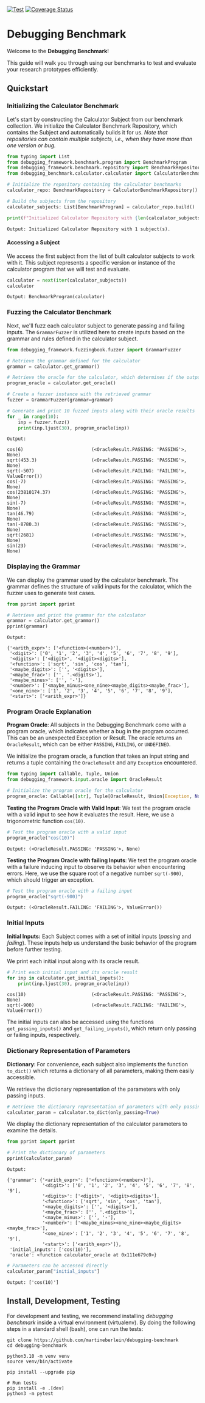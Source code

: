 [![Test](https://github.com/martineberlein/debugging-benchmark/actions/workflows/tests.yml/badge.svg)](https://github.com/martineberlein/debugging-benchmark/actions/workflows/tests.yml)
[![Coverage Status](https://coveralls.io/repos/github/martineberlein/debugging-benchmark/badge.svg?branch=main)](https://coveralls.io/github/martineberlein/debugging-benchmark?branch=main)

# Debugging Benchmark

Welcome to the **Debugging Benchmark**!

This guide will walk you through using our benchmarks to test and evaluate your research prototypes efficiently.

## Quickstart 

### Initializing the Calculator Benchmark

Let's start by constructing the Calculator Subject from our benchmark collection. We initialize the Calculator Benchmark Repository, which contains the Subject and automatically builds it for us.
_Note that repositories can contain multiple subjects, i.e., when they have more than one version or bug._


```python
from typing import List
from debugging_framework.benchmark.program import BenchmarkProgram
from debugging_framework.benchmark.repository import BenchmarkRepository
from debugging_benchmark.calculator.calculator import CalculatorBenchmarkRepository

# Initialize the repository containing the calculator benchmarks
calculator_repo: BenchmarkRepository = CalculatorBenchmarkRepository()

# Build the subjects from the repository
calculator_subjects: List[BenchmarkProgram] = calculator_repo.build()

print(f"Initialized Calculator Repository with {len(calculator_subjects)} subject(s).")
```

    Output: Initialized Calculator Repository with 1 subject(s).


#### Accessing a Subject

We access the first subject from the list of built calculator subjects to work with it. This subject represents a specific version or instance of the calculator program that we will test and evaluate.


```python
calculator = next(iter(calculator_subjects))
calculator
```

    Output: BenchmarkProgram(calculator)

### Fuzzing the Calculator Benchmark

Next, we'll fuzz each calculator subject to generate passing and failing inputs.
The `GrammarFuzzer` is utilized here to create inputs based on the grammar and rules defined in the calculator subject.

```python
from debugging_framework.fuzzingbook.fuzzer import GrammarFuzzer

# Retrieve the grammar defined for the calculator
grammar = calculator.get_grammar()

# Retrieve the oracle for the calculator, which determines if the output is correct
program_oracle = calculator.get_oracle()

# Create a fuzzer instance with the retrieved grammar
fuzzer = GrammarFuzzer(grammar=grammar)

# Generate and print 10 fuzzed inputs along with their oracle results
for _ in range(10):
    inp = fuzzer.fuzz()
    print(inp.ljust(30), program_oracle(inp))
``` 

    Output:

    cos(6)                         (<OracleResult.PASSING: 'PASSING'>, None)
    sqrt(453.3)                    (<OracleResult.PASSING: 'PASSING'>, None)
    sqrt(-507)                     (<OracleResult.FAILING: 'FAILING'>, ValueError())
    cos(-7)                        (<OracleResult.PASSING: 'PASSING'>, None)
    cos(23810174.37)               (<OracleResult.PASSING: 'PASSING'>, None)
    sin(-7)                        (<OracleResult.PASSING: 'PASSING'>, None)
    tan(46.79)                     (<OracleResult.PASSING: 'PASSING'>, None)
    tan(-8780.3)                   (<OracleResult.PASSING: 'PASSING'>, None)
    sqrt(2681)                     (<OracleResult.PASSING: 'PASSING'>, None)
    sin(23)                        (<OracleResult.PASSING: 'PASSING'>, None)

### Displaying the Grammar

We can display the grammar used by the calculator benchmark. The grammar defines the structure of valid inputs for the calculator, which the fuzzer uses to generate test cases.


```python
from pprint import pprint

# Retrieve and print the grammar for the calculator
grammar = calculator.get_grammar()
pprint(grammar)
```
    Output:

    {'<arith_expr>': ['<function>(<number>)'],
     '<digit>': ['0', '1', '2', '3', '4', '5', '6', '7', '8', '9'],
     '<digits>': ['<digit>', '<digit><digits>'],
     '<function>': ['sqrt', 'sin', 'cos', 'tan'],
     '<maybe_digits>': ['', '<digits>'],
     '<maybe_frac>': ['', '.<digits>'],
     '<maybe_minus>': ['', '-'],
     '<number>': ['<maybe_minus><one_nine><maybe_digits><maybe_frac>'],
     '<one_nine>': ['1', '2', '3', '4', '5', '6', '7', '8', '9'],
     '<start>': ['<arith_expr>']}


### Program Oracle Explanation

**Program Oracle**: All subjects in the Debugging Benchmark come with a program oracle, which indicates whether a bug in the program occurred.
This can be an unexpected Exception or Result.
The oracle returns an `OracleResult`, which can be either `PASSING`, `FAILING`, or `UNDEFINED`.

We initialize the program oracle, a function that takes an input string and returns a tuple containing the `OracleResult` and any `Exception` encountered.


```python
from typing import Callable, Tuple, Union
from debugging_framework.input.oracle import OracleResult

# Initialize the program oracle for the calculator
program_oracle: Callable[[str], Tuple[OracleResult, Union[Exception, None]]] = calculator.get_oracle()
```

**Testing the Program Oracle with Valid Input**: We test the program oracle with a valid input to see how it evaluates the result. Here, we use a trigonometric function `cos(10)`.

```python
# Test the program oracle with a valid input
program_oracle("cos(10)")
```

    Output: (<OracleResult.PASSING: 'PASSING'>, None)

**Testing the Program Oracle with failing Inputs**:
We test the program oracle with a failure inducing input to observe its behavior when encountering errors.
Here, we use the square root of a negative number `sqrt(-900)`, which should trigger an exception.

```python
# Test the program oracle with a failing input
program_oracle("sqrt(-900)")
```

    Output: (<OracleResult.FAILING: 'FAILING'>, ValueError())

### Initial Inputs

**Initial Inputs:** Each Subject comes with a set of initial inputs (_passing_ and _failing_).
These inputs help us understand the basic behavior of the program before further testing.

We print each initial input along with its oracle result.

```python
# Print each initial input and its oracle result
for inp in calculator.get_initial_inputs():
    print(inp.ljust(30), program_oracle(inp))
```

    cos(10)                        (<OracleResult.PASSING: 'PASSING'>, None)
    sqrt(-900)                     (<OracleResult.FAILING: 'FAILING'>, ValueError())


The initial inputs can also be accessed using the functions `get_passing_inputs()` and `get_failing_inputs()`, which return only passing or failing inputs, respectively.

### Dictionary Representation of Parameters

**Dictionary**: For convenience, each subject also implements the function `to_dict()` which returns a dictionary of all parameters, making them easily accessible.

We retrieve the dictionary representation of the parameters with only passing inputs.

```python
# Retrieve the dictionary representation of parameters with only passing inputs
calculator_param = calculator.to_dict(only_passing=True)
```

We display the dictionary representation of the calculator parameters to examine the details.

```python
from pprint import pprint

# Print the dictionary of parameters
pprint(calculator_param)
```
    
    Output:

    {'grammar': {'<arith_expr>': ['<function>(<number>)'],
                 '<digit>': ['0', '1', '2', '3', '4', '5', '6', '7', '8', '9'],
                 '<digits>': ['<digit>', '<digit><digits>'],
                 '<function>': ['sqrt', 'sin', 'cos', 'tan'],
                 '<maybe_digits>': ['', '<digits>'],
                 '<maybe_frac>': ['', '.<digits>'],
                 '<maybe_minus>': ['', '-'],
                 '<number>': ['<maybe_minus><one_nine><maybe_digits><maybe_frac>'],
                 '<one_nine>': ['1', '2', '3', '4', '5', '6', '7', '8', '9'],
                 '<start>': ['<arith_expr>']},
     'initial_inputs': ['cos(10)'],
     'oracle': <function calculator_oracle at 0x111e679c0>}



```python
# Parameters can be accessed directly
calculator_param["initial_inputs"]
```

    Output: ['cos(10)']

## Install, Development, Testing

For development and testing, we recommend installing _debugging benchmark_ inside a virtual environment (virtualenv).
By doing the following steps in a standard shell (bash), one can run the tests:

```
git clone https://github.com/martineberlein/debugging-benchmark
cd debugging-benchmark

python3.10 -m venv venv
source venv/bin/activate

pip install --upgrade pip

# Run tests
pip install -e .[dev]
python3 -m pytest
```